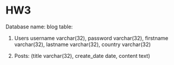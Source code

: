 # HW3

Database name: blog
table:
1. Users
   username varchar(32),
   password varchar(32),
   firstname varchar(32),
   lastname varchar(32),
   country varchar(32)


2. Posts:
(title varchar(32),
create_date date,
content text)

